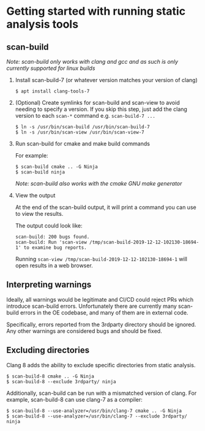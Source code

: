 # Getting started with running static analysis tools

## scan-build

*Note: scan-build only works with clang and gcc and as such is only currently supported for linux builds*

1. Install scan-build-7 (or whatever version matches your version of clang)

    ```
    $ apt install clang-tools-7
    ```

2. (Optional) Create symlinks for scan-build and scan-view to avoid needing to specify a version. If you skip this step, just add the clang version to each `scan-*` command e.g. `scan-build-7 ...`

    ```{bash}
    $ ln -s /usr/bin/scan-build /usr/bin/scan-build-7
    $ ln -s /usr/bin/scan-view /usr/bin/scan-view-7
    ```

3. Run scan-build for cmake and make build commands

    For example:

    ```{bash}
    $ scan-build cmake .. -G Ninja
    $ scan-build ninja
    ```

    *Note: scan-build also works with the cmake GNU make generator*

4. View the output

    At the end of the scan-build output, it will print a command you can use to view the results.

    The output could look like:

    ```
    scan-build: 200 bugs found.
    scan-build: Run 'scan-view /tmp/scan-build-2019-12-12-102130-18694-1' to examine bug reports.
    ```

    Running `scan-view /tmp/scan-build-2019-12-12-102130-18694-1` will open results in a web browser.

## Interpreting warnings

Ideally, all warnings would be legitimate and CI/CD could reject PRs which introduce scan-build errors.
Unfortunately there are currently many scan-build errors in the OE codebase, and many of them are in
external code.

Specifically, errors reported from the 3rdparty directory should be ignored. Any other warnings are considered
bugs and should be fixed.

## Excluding directories

Clang 8 adds the ability to exclude specific directories from static analysis.

```{bash}
$ scan-build-8 cmake .. -G Ninja
$ scan-build-8 --exclude 3rdparty/ ninja
```

Additionally, scan-build can be run with a mismatched version of clang. For example,
scan-build-8 can use clang-7 as a compiler:

```
$ scan-build-8 --use-analyzer=/usr/bin/clang-7 cmake .. -G Ninja
$ scan-build-8 --use-analyzer=/usr/bin/clang-7 --exclude 3rdparty/ ninja
```
